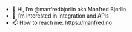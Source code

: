 - 👋 Hi, I’m @manfredbjorlin aka Manfred Bjørlin
- 👀 I’m interested in integration and APIs
- 📫 How to reach me: https://manfred.no
